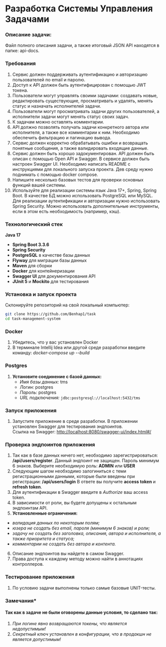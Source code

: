 # Разработка Системы Управления Задачами
### Описание задачи:
Файл полного описания задачи, а также итоговый JSON API находятся в папке: api-docs.

### Требования
1. Сервис должен поддерживать аутентификацию и авторизацию пользователей по email и паролю.
2. Доступ к API должен быть аутентифицирован с помощью JWT токена.
3. Пользователи могут управлять своими задачами: создавать новые, редактировать существующие, просматривать и удалять, менять статус и назначать исполнителей задачи.
4. Пользователи могут просматривать задачи других пользователей, а исполнители задачи могут менять статус своих задач.
5. К задачам можно оставлять комментарии.
6. API должно позволять получать задачи конкретного автора или исполнителя, а также все комментарии к ним. Необходимо обеспечить фильтрацию и пагинацию вывода.
7. Сервис должен корректно обрабатывать ошибки и возвращать понятные сообщения, а также валидировать входящие данные.
8. Сервис должен быть хорошо задокументирован. API должен быть описан с помощью Open API и Swagger. В сервисе должен быть настроен Swagger UI. Необходимо написать README с инструкциями для локального запуска проекта. Дев среду нужно поднимать с помощью docker compose.
9. Напишите несколько базовых тестов для проверки основных функций вашей системы.
10. Используйте для реализации системы язык Java 17+, Spring, Spring Boot. В качестве БД можно использовать PostgreSQL или MySQL. Для реализации аутентификации и авторизации нужно использовать Spring Security. Можно использовать дополнительные инструменты, если в этом есть необходимость (например, кэш).

### Технологический стек
**Java 17**
- **Spring Boot 3.3.6**
- **Spring Security**
- **PostgreSQL** в качестве базы данных
- **Flyway** для миграции базы данных
- **Maven** для сборки
- **Docker** для контейнеризации
- **Swagger UI** для документирования API
- **JUnit 5** и **Mockito** для тестирования

### Установка и запуск проекта
Склонируйте репозиторий на свой локальный компьютер:

```bash
git clone https://github.com/Benhap1/task
cd task-management-system
```


### Docker
1. Убедитесь, что у вас установлен Docker
2. В терминале Intellij Idea или другой среде разработки введите команду: *docker-compose up --build*

### Postgres
1. **Установите соединение с базой данных:**
    - *Имя базы данных:* tms
    - *Логин:* postgres
    - *Пароль:* postgres
    - *URL подключения:* `jdbc:postgresql://localhost:5432/tms`

### Запуск приложения
1. Запустите приложение в среде разработки.
   В приложении установлен Swagger для тестирования эндпоинтов.  
   Ссылка на Swagger: [http://localhost:8080/swagger-ui/index.html#/](http://localhost:8080/swagger-ui/index.html#/)

### Проверка эндпоинтов приложения
1. Так как в базе данных ничего нет, необходимо зарегистрироваться:
   **/api/users/register**. Данный эндпоинт не защищен. Пароль минимум 6 знаков. Выберите необходимую роль: **ADMIN** или **USER**
2. Следующим шагом необходимо залогиниться с теми регистрационными данными, которые были введены при регистрации: **/api/users/login**
В ответе вы получите **access token** и **refresh token**.
3. Для аутентификации в Swagger введите в *Authorize* ваш access token.
4. В зависимости от роли, вы будете допущены к остальным эндпоинтам API.
5. **Установленные ограничения:** 
- *валидация данных по некоторым полям;*
- *юзера не создать без email, пароля (минимум 6 знаков) и роли;*
- *задачу не создать без заголовка, описания, автора и исполнителя, а также приоритета и статуса;*
- *комментарии не создать без автора и контента.*
6. Описание эндпоинтов вы найдете в самом Swagger.
7. Права доступа к каждому методу можно найти в аннотациях контроллеров.

### Тестирование приложения
1. По условию задачи выполнены только самые базовые UNIT-тесты.

### Замечания*
#### Так как в задаче не были оговорены данные условия, то сделано так:
1. *При логине явно возвращаются токены, что является недопустимым!*
2. *Секретный ключ установлен в конфигурации, что в продакшн не является допустимым!*
